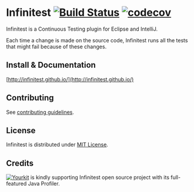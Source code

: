 Infinitest [![Build Status](https://travis-ci.org/infinitest/infinitest.svg?branch=master)](https://travis-ci.org/infinitest/infinitest) [![codecov](https://codecov.io/gh/infinitest/infinitest/branch/master/graph/badge.svg)](https://codecov.io/gh/sarod/infinitest)
=========================

Infinitest is a Continuous Testing plugin for Eclipse and IntelliJ. 

Each time a change is made on the source code, Infinitest runs all the tests that might fail because of these changes. 


Install & Documentation
-------------------------
[http://infinitest.github.io/](http://infinitest.github.io/)


Contributing
----------
See [contributing guidelines](CONTRIBUTING.md).


License
-------
Infinitest is distributed under [MIT License](http://opensource.org/licenses/MIT).

Credits
-------
[![Yourkit](http://infinitest.github.io/assets/img/yourkit.png)](http://www.yourkit.com/java/profiler/index.jsp)
is kindly supporting Infinitest open source project with its full-featured Java Profiler.

